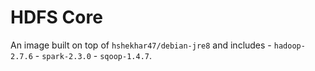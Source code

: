 # HDFS Core
An image built on top of `hshekhar47/debian-jre8` and includes 
    - `hadoop-2.7.6`
    - `spark-2.3.0`
    - `sqoop-1.4.7`.
